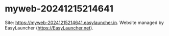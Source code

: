 # myweb-20241215214641
Site: https://myweb-20241215214641.easylauncher.in. Website managed by EasyLauncher (https://EasyLauncher.net).
